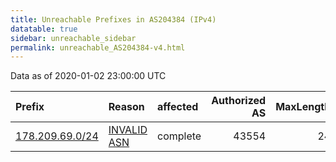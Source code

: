 ```yaml
---
title: Unreachable Prefixes in AS204384 (IPv4)
datatable: true
sidebar: unreachable_sidebar
permalink: unreachable_AS204384-v4.html
---
```


Data as of 2020-01-02 23:00:00 UTC


<div class="datatable-begin"></div>

| Prefix                                                   | Reason                                                                                                  | affected   |   Authorized AS |   MaxLength | Anchor                                         |   unreachable /24s |
|:---------------------------------------------------------|:--------------------------------------------------------------------------------------------------------|:-----------|----------------:|------------:|:-----------------------------------------------|-------------------:|
| [178.209.69.0/24](https://stat.ripe.net/178.209.69.0/24) | [INVALID ASN](https://rpki-validator.ripe.net/announcement-preview?asn=AS204384&prefix=178.209.69.0/24) | complete   |           43554 |          24 | [RIPE](unreachable_RIPE_NCC_RPKI_Root-v4.html) |                  1 |

<div class="datatable-end"></div>